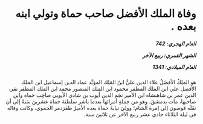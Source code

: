 <h1 dir="rtl">وفاة الملك الأفضل صاحب حماة وتولي ابنه بعده .</h1>

<h5 dir="rtl">العام الهجري:  742

الشهر القمري: ربيع الآخر

العام الميلادي: 1341</h5>

<p dir="rtl">هو الملِكُ الأفضَلُ علاء الدين عليُّ ابنُ المَلِك المؤيَّد عماد الدين إسماعيل ابن الملك الأفضل علي ابن الملك المظفر محمود ابن الملك المنصور محمد ابن الملك المظفر تقي الدين عمر بن شاهنشاه ابن الأمير نجم الدين أيوب بن شادي الأيوبي صاحِب حماة وابن صاحبها، مات بدمشقَ، وهو من جملةِ أمرائها بعدما باشر سلطنةَ حماة عشرينَ سَنةً إلى أن نقَلَه قوصون إلى إمرة الشام؛ وولِيَ نيابةَ حماة بعده الأميرُ طقزدمر الحموي، وكانت وفاتُه في ليلة الثلاثاء حادي عشر ربيع الآخر عن ثلاثينَ سنة.</p></br>
